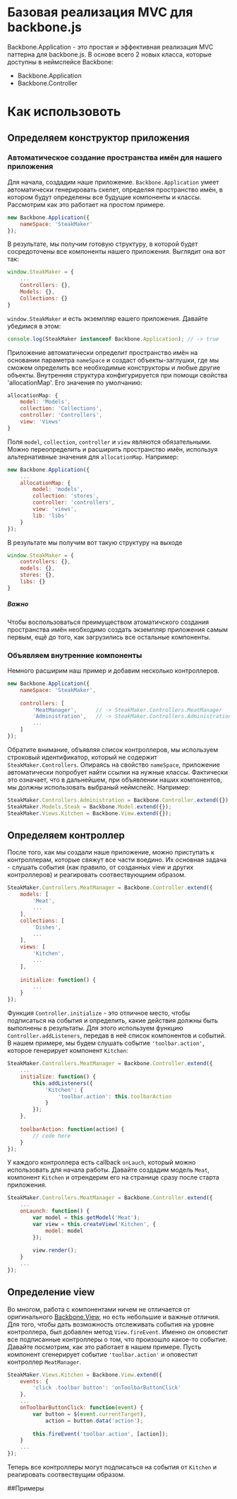﻿# Базовая реализация MVC для backbone.js

Backbone.Application - это простая и эффективная реализация MVC паттерна для backbone.js. В основе всего 2 новых класса, которые доступны в неймспейсе Backbone:
* Backbone.Application
* Backbone.Controller

# Как использовоть
## Определяем конструктор приложения
### Автоматическое создание пространства имён для нашего приложения
Для начала, создадим наше приложение. `Backbone.Application` умеет автоматически генерировать скелет, определяя пространство имён, в котором будут определены все будущие компоненты и классы. Рассмотрим как это работает на простом примере.
```Javascript
new Backbone.Application({
	nameSpace: 'SteakMaker'
});
```
В результате, мы получим готовую структуру, в которой будет сосредоточены все компоненты нашего приложения. Выглядит она вот так:
```Javascript
window.SteakMaker = {
    ...
    Controllers: {},
    Models: {},
    Collections: {}
}

```
`window.SteakMaker` и есть экземпляр еашего приложения. Давайте убедимся в этом:
```Javascript
console.log(SteakMaker instanceof Backbone.Application); // -> true
```

Приложение автоматически определит пространство имён на основании параметра `nameSpace` и создаст объекты-заглушки, где мы сможем определить все необходимые конструкторы и любые другие объекты. Внутренняя структура конфигурируется при помощи свойства 'allocationMap'. Его значения по умолчанию:
```Javascript
allocationMap: {
    model: 'Models',
    collection: 'Collections',
    controller: 'Controllers',
    view: 'Views'
}
```

Поля `model`, `collection`, `controller` и `view` являются обязательными. Можно переопределить и расширить пространство имён, используя альтернативные значения для `allocationMap`. Например:
```Javascript
new Backbone.Application({
    ...    
    allocationMap: {
        model: 'models',
        collection: 'stores',
        controller: 'controllers',
        view: 'views',
        lib: 'libs'
    }
});
```
В результате мы получим вот такую структуру на выходе
```Javascript
window.SteakMaker = {
    controllers: {},
    models: {},
    stores: {},
    libs: {}
}
```
##### Важно
Чтобы воспользоваться преимуществом атоматичского создания пространства имён необходимо создать экземпляр приложения самым первым, ещё до того, как загрузились все остальные компоненты. 

### Объявляем внутренние компоненты
Немного расширим наш пример и добавим несколько контроллеров.
```Javascript
new Backbone.Application({
	nameSpace: 'SteakMaker',
	
	controllers: [
		'MeatManager',      // -> SteakMaker.Controllers.MeatManager
		'Administration',   // -> SteakMaker.Controllers.Administration
        ...
	]
});
```
Обратите внимание, объявляя список контроллеров, мы используем строковый идентификатор, который не содержит `SteakMaker.Controllers`. Опираясь на свойство `nameSpace`, приложение автоматически попробует найти ссылки на нужные классы. Фактически это означает, что в дальнейшем, при объявлении наших компонентов, мы должны использовать выбраный неймспейс. Например:
```Javascript
SteakMaker.Controllers.Administration = Backbone.Controller.extend({});
SteakMaker.Models.Steak = Backbone.Model.extend({});
SteakMaker.Views.Kitchen = Backbone.View.extend({});
```

## Определяем контроллер
После того, как мы создали наше приложение, можно приступать к контроллерам, которые свяжут все части воедино. Их основная задача - слушать события (как правило, от созданных view и других контроллеров) и реагировать соотвествующиим образом.
```Javascript
SteakMaker.Controllers.MeatManager = Backbone.Controller.extend({
	models: [
		'Meat',
		...
	],
	collections: [
		'Dishes',
		...
	],
	views: [
		'Kitchen',
		...
	],
    
    initialize: function() {
        ...
    }
});
```

Функция `Controller.initialize` - это отличное место, чтобы подписаться на события и определить, какие действия должны быть выполнены в результаты.
 Для этого используем функцию `Controller.addListeners`, передав в неё список компонентов и событий. В нашем примере, мы будем слушать событие `'toolbar.action'`, которое генерирует компонент `Kitchen`:
```Javascript
SteakMaker.Controllers.MeatManager = Backbone.Controller.extend({
	...		
	initialize: function() {
		this.addListeners({
			'Kitchen': {
				'toolbar.action': this.toolbarAction
			}
		});
	},
	
	toolbarAction: function(action) {
		// code here
	}
});
```

У каждого контроллера есть callback `onLauch`, который можно использовать для начала работы. Давайте создадим модель `Meat`, компонент `Kitchen` и отрендерим его на странице сразу после старта приложения.
```Javascript
SteakMaker.Controllers.MeatManager = Backbone.Controller.extend({
	...		
	onLaunch: function() {
		var model = this.getModel('Meat');
		var view = this.createView('Kitchen', {
			model: model
		});
		
		view.render();
	}
	...
});
```

## Определение view
Во многом, работа с компонентами ничем не отличается от оригинального [Backbone.View](http://backbonejs.org/#View), но есть небольшие и важные отличия. Для того, чтобы дать возможность отслеживать события на уровне контроллера, был добавлен метод `View.fireEvent`. Именно он оповестит все подписанные контроллеры о том, что произошло какое-то событие. Давайте посмотрим, как это работает в нашем примере. Пусть компонент сгенерирует событие `'toolbar.action'` и оповестит контроллер `MeatManager`.
```Javascript
SteakMaker.Views.Kitchen = Backbone.View.extend({
	events: {
		'click .toolbar button': 'onToolbarButtonClick'
	},
	...		
	onToolbarButtonClick: function(event) {
		var button = $(event.currentTarget),
			action = button.data('action');
			
		this.fireEvent('toolbar.action', [action]);
	}
	...
});
```
Теперь все контроллеры могут подписаться на события от `Kitchen` и реагировать соотвествущим образом.

##Примеры